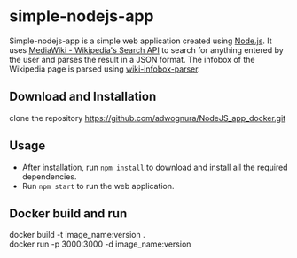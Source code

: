 # simple-nodejs-app

Simple-nodejs-app is a simple web application created using [Node.js](https://github.com/nodejs/node). It uses [MediaWiki - Wikipedia's Search API](https://www.mediawiki.org/wiki/API:Opensearch) to search for anything entered by the user and parses the result in a JSON format. The infobox of the Wikipedia page is parsed using [wiki-infobox-parser](https://github.com/0x333333/wiki-infobox-parser).

## Download and Installation

clone the repository https://github.com/adwognura/NodeJS_app_docker.git

## Usage

- After installation, run ```npm install``` to download and install all the required dependencies.
- Run ```npm start``` to run the web application.

## Docker build and run
 docker build -t image_name:version . <br />
 docker run -p 3000:3000 -d image_name:version
 
 

